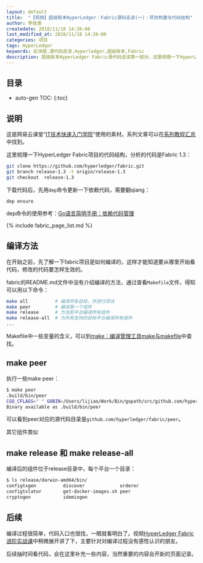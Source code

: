 ```yaml
---
layout: default
title:  "【视频】超级账本HyperLedger：Fabric源码走读(一)：项目构建与代码结构"
author: 李佶澳
createdate: 2018/11/18 14:26:00
last_modified_at: 2018/11/18 14:26:00
categories: 项目
tags: HyperLedger
keywords: 区块链,源代码走读,Hyperledger,超级账本,Fabric
description: 超级账本HyperLedger Fabric源代码走读第一部分，这里梳理一下HyperLedger Fabric项目的代码结构。
---
```


## 目录
* auto-gen TOC:
{:toc}

## 说明

这是网易云课堂“[IT技术快速入门学院](https://study.163.com/provider/400000000376006/course.htm?share=2&shareId=400000000376006)”使用的素材。系列文章可以在[系列教程汇总](https://www.lijiaocn.com/tags/class.html)中找到。

这里梳理一下HyperLedger Fabric项目的代码结构，分析的代码是Fabric 1.3：

```bash
git clone https://github.com/hyperledger/fabric.git
git branch release-1.3 -t origin/release-1.3
git checkout  release-1.3
```

下载代码后，先用`dep`命令更新一下依赖代码，需要翻qiang：

	dep ensure

dep命令的使用参考：[Go语言简明手册：依赖代码管理](https://www.lijiaocn.com/go/chapter04/01-dependency.html)

{% include fabric_page_list.md %}

## 编译方法

在开始之前，先了解一下fabric项目是如何编译的，这样才能知道要从哪里开始看代码，修改的代码要怎样生效的。

fabric的README.md文件中没有介绍编译的方法，通过查看`Makefile`文件，得知可以用以下命令：

```bash
make all          # 编译所有目标，并进行测试
make peer         # 编译某一个组件
make release      # 为当前平台编译所有组件
make release-all  # 为所有支持的目标平台编译所有组件
...
```

Makefile中一些变量的含义，可以到[make：编译管理工具make与makefile](https://www.lijiaocn.com/%E6%8A%80%E5%B7%A7/2012/10/29/linux-tool-make.html)中查找。

## make peer

执行一些make peer：

```bash
$ make peer
.build/bin/peer
CGO_CFLAGS=" " GOBIN=/Users/lijiao/Work/Bin/gopath/src/github.com/hyperledger/fabric/.build/bin go install -tags "" -ldflags "-X github.com/hyperledger/fabric/common/metadata.Version=1.3.1 -X github.com/hyperledger/fabric/common/metadata.CommitSHA=6c073551a -X github.com/hyperledger/fabric/common/metadata.BaseVersion=0.4.13 -X github.com/hyperledger/fabric/common/metadata.BaseDockerLabel=org.hyperledger.fabric -X github.com/hyperledger/fabric/common/metadata.DockerNamespace=hyperledger -X github.com/hyperledger/fabric/common/metadata.BaseDockerNamespace=hyperledger -X github.com/hyperledger/fabric/common/metadata.Experimental=false" github.com/hyperledger/fabric/peer
Binary available as .build/bin/peer
```

可以看到peer对应的源代码目录是`github.com/hyperledger/fabric/peer`。

其它组件类似

## make release 和 make release-all

编译后的组件位于release目录中，每个平台一个目录：
 
```bash
$ ls release/darwin-amd64/bin/
configtxgen          discover             orderer
configtxlator        get-docker-images.sh peer
cryptogen            idemixgen
```

## 后续

编译过程很简单，代码入口也很找，一眼就看明白了。视频[HyperLedger Fabric进阶实战课](https://study.163.com/provider/400000000376006/course.htm?share=2&shareId=400000000376006)中稍微展开讲了下，主要针对对编译过程没有感性认识的朋友。

后续抽时间看代码，会在这里补充一些内容，当然重要的内容会开新的页面记录。
